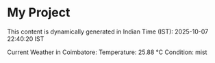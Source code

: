 # My Project

This content is dynamically generated in Indian Time (IST): 2025-10-07 22:40:20 IST


Current Weather in Coimbatore:
Temperature: 25.88 °C
Condition: mist
